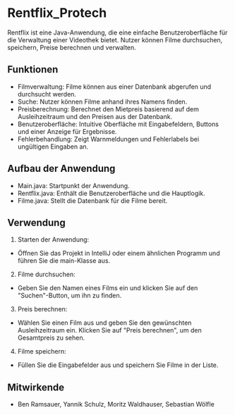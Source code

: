 # Rentflix_Protech 

Rentflix ist eine Java-Anwendung, die eine einfache Benutzeroberfläche für die Verwaltung einer Videothek bietet. Nutzer können Filme durchsuchen, speichern, Preise berechnen und verwalten.

## Funktionen 

- Filmverwaltung: Filme können aus einer Datenbank abgerufen und durchsucht werden.
- Suche: Nutzer können Filme anhand ihres Namens finden.
- Preisberechnung: Berechnet den Mietpreis basierend auf dem Ausleihzeitraum und den Preisen aus der Datenbank.
- Benutzeroberfläche: Intuitive Oberfläche mit Eingabefeldern, Buttons und einer Anzeige für Ergebnisse.
- Fehlerbehandlung: Zeigt Warnmeldungen und Fehlerlabels bei ungültigen Eingaben an.

## Aufbau der Anwendung 

- Main.java: Startpunkt der Anwendung.
- Rentflix.java: Enthält die Benutzeroberfläche und die Hauptlogik.
- Filme.java: Stellt die Datenbank für die Filme bereit.

## Verwendung 

1. Starten der Anwendung:
- Öffnen Sie das Projekt in IntelliJ oder einem ähnlichen Programm und führen Sie die main-Klasse aus.
2. Filme durchsuchen:
- Geben Sie den Namen eines Films ein und klicken Sie auf den "Suchen"-Button, um ihn zu finden.
3. Preis berechnen:
- Wählen Sie einen Film aus und geben Sie den gewünschten Ausleihzeitraum ein. Klicken Sie auf "Preis berechnen", um den Gesamtpreis zu sehen.
4. Filme speichern:
- Füllen Sie die Eingabefelder aus und speichern Sie Filme in der Liste.

## Mitwirkende 

- Ben Ramsauer, Yannik Schulz, Moritz Waldhauser, Sebastian Wölfle
